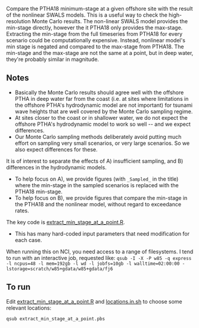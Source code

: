 Compare the PTHA18 minimum-stage at a given offshore site with the result of the nonlinear SWALS models.
This is a useful way to check the high-resolution Monte Carlo results.
The non-linear SWALS model provides the min-stage directly, however the it PTHA18 only provides the max-stage.
Extracting the min-stage from the full timeseries from PTHA18 for every scenario could be computationally expensive.
Instead, nonlinear model's min stage is negated and compared to the max-stage from PTHA18.
The min-stage and the max-stage are not the same at a point, but in deep water, they're probably similar in magnitude.

## Notes
* Basically the Monte Carlo results should agree well with the offshore PTHA in deep water far from the coast (i.e. at sites where limitations in the offshore PTHA's hydrodynamic model are not important) for tsunami wave heights that are well covered by the Monte Carlo sampling regime. 
* At sites closer to the coast or in shallower water, we do not expect the offshore PTHA's hydrodynamic model to work so well -- and we expect differences.
* Our Monte Carlo sampling methods deliberately avoid putting much effort on sampling very small scenarios, or very large scenarios. So we also expect differences for these.

It is of interest to separate the effects of A) insufficient sampling, and B) differences in the hydrodynamic models. 
* To help focus on A),  we provide figures (with `_Sampled_` in the title) where the min-stage in the sampled scenarios is replaced with the PTHA18 min-stage.
* To help focus on B), we provide figures that compare the min-stage in the PTHA18 and the nonlinear model, without regard to exceedance rates. 

The key code is [extract_min_stage_at_a_point.R](extract_min_stage_at_a_point.R). 
* This has many hard-coded input parameters that need modification for each case.

When running this on NCI, you need access to a range of filesystems. I tend to run with an interactive job, requested like: `qsub -I -X -P w85 -q express -l ncpus=48 -l mem=192gb -l wd -l jobfs=10gb -l walltime=02:00:00 -lstorage=scratch/w85+gdata/w85+gdata/fj6`

## To run
Edit [extract_min_stage_at_a_point.R](extract_min_stage_at_a_point.R) and [locations.in.sh](locations.in.sh) to choose some relevant locations:
```bash
qsub extract_min_stage_at_a_point.pbs
```
